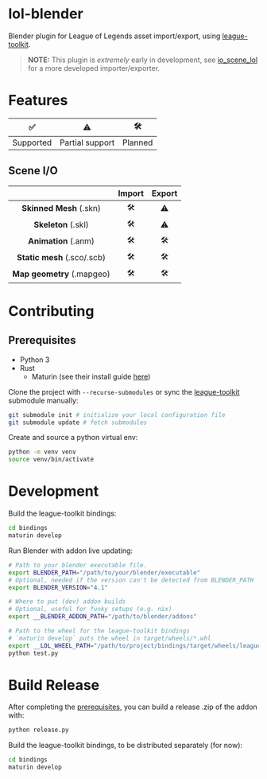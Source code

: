 # lol-blender
Blender plugin for League of Legends asset import/export, using [league-toolkit](https://github.com/LeagueToolkit/league-toolkit/).
> **NOTE:** This plugin is *extremely* early in development, see [io_scene_lol](https://github.com/Daniil-SV/io_scene_lol) for a more developed importer/exporter.

# Features
|     ✅     |        ⚠️        |    🛠️    |
| :-------: | :-------------: | :-----: |
| Supported | Partial support | Planned |

## Scene I/O
|                             | Import | Export |
| :-------------------------: | :----: | :----: |
|   **Skinned Mesh** (.skn)   |   🛠️    |   ⚠️    |
|     **Skeleton** (.skl)     |   🛠️    |   ⚠️    |
|    **Animation** (.anm)     |   🛠️    |   🛠️    |
| **Static mesh** (.sco/.scb) |   🛠️    |   🛠️    |
| **Map geometry** (.mapgeo)  |   🛠️    |   🛠️    |


# Contributing
## Prerequisites
- Python 3
- Rust
  - Maturin (see their install guide [here](https://github.com/PyO3/maturin?tab=readme-ov-file#usage))

Clone the project with `--recurse-submodules` or sync the [league-toolkit](https://github.com/LeagueToolkit/league-toolkit/) submodule manually:
```bash
git submodule init # initialize your local configuration file
git submodule update # fetch submodules
```

Create and source a python virtual env:
```bash
python -m venv venv
source venv/bin/activate
```

# Development

Build the league-toolkit bindings:
```bash
cd bindings
maturin develop
```

Run Blender with addon live updating:
```bash
# Path to your blender executable file.
export BLENDER_PATH="/path/to/your/blender/executable"
# Optional, needed if the version can't be detected from BLENDER_PATH
export BLENDER_VERSION="4.1"

# Where to put (dev) addon builds 
# Optional, useful for funky setups (e.g. nix)
export __BLENDER_ADDON_PATH="/path/to/blender/addons"

# Path to the wheel for the league-toolkit bindings
# `maturin develop` puts the wheel in target/wheels/*.whl
export __LOL_WHEEL_PATH="/path/to/project/bindings/target/wheels/league_toolkit-x.x.x-etc-etc.whl"
python test.py
```

# Build Release 
After completing the [prerequisites](#prerequisites), you can build a release .zip of the addon with:
```bash
python release.py
```

Build the league-toolkit bindings, to be distributed separately (for now):
```bash
cd bindings
maturin develop
```